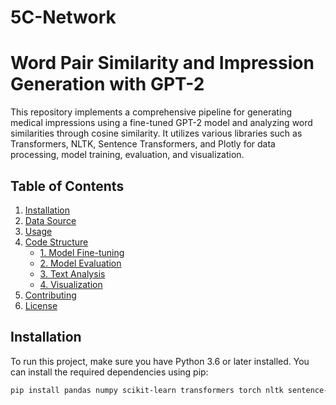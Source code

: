 # 5C-Network
# Word Pair Similarity and Impression Generation with GPT-2

This repository implements a comprehensive pipeline for generating medical impressions using a fine-tuned GPT-2 model and analyzing word similarities through cosine similarity. It utilizes various libraries such as Transformers, NLTK, Sentence Transformers, and Plotly for data processing, model training, evaluation, and visualization.

## Table of Contents
1. [Installation](#installation)
2. [Data Source](#data-source)
3. [Usage](#usage)
4. [Code Structure](#code-structure)
   - [1. Model Fine-tuning](#1-model-fine-tuning)
   - [2. Model Evaluation](#2-model-evaluation)
   - [3. Text Analysis](#3-text-analysis)
   - [4. Visualization](#4-visualization)
5. [Contributing](#contributing)
6. [License](#license)

## Installation

To run this project, make sure you have Python 3.6 or later installed. You can install the required dependencies using pip:

```bash
pip install pandas numpy scikit-learn transformers torch nltk sentence-transformers matplotlib seaborn plotly evaluate rouge_score
